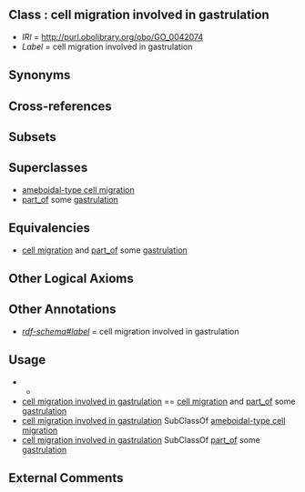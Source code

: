 
## Class : cell migration involved in gastrulation

 * *IRI* = http://purl.obolibrary.org/obo/GO_0042074
 * *Label* = cell migration involved in gastrulation

## Synonyms


## Cross-references


## Subsets


## Superclasses

 * [ameboidal-type cell migration](../../GO/67/GO_0001667.md)
 * [part_of](../../BFO/50/BFO_0000050.md) some [gastrulation](../../GO/69/GO_0007369.md)

## Equivalencies

 * [cell migration](../../GO/77/GO_0016477.md) and [part_of](../../BFO/50/BFO_0000050.md) some [gastrulation](../../GO/69/GO_0007369.md)

## Other Logical Axioms


## Other Annotations

 * *[rdf-schema#label](../../el/rdf-schema#label.md)* = cell migration involved in gastrulation

## Usage

 * -
 * [cell migration involved in gastrulation](../../GO/74/GO_0042074.md) == [cell migration](../../GO/77/GO_0016477.md) and [part_of](../../BFO/50/BFO_0000050.md) some [gastrulation](../../GO/69/GO_0007369.md)
 * [cell migration involved in gastrulation](../../GO/74/GO_0042074.md) SubClassOf [ameboidal-type cell migration](../../GO/67/GO_0001667.md)
 * [cell migration involved in gastrulation](../../GO/74/GO_0042074.md) SubClassOf [part_of](../../BFO/50/BFO_0000050.md) some [gastrulation](../../GO/69/GO_0007369.md)

## External Comments

